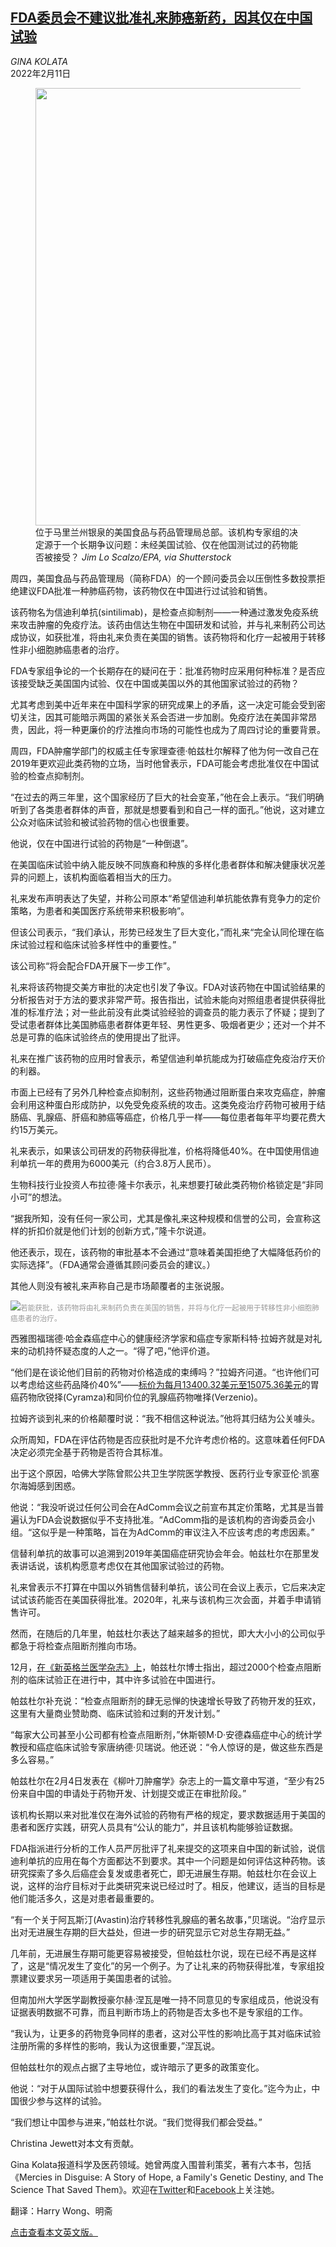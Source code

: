 <!--1644574021000-->
[FDA委员会不建议批准礼来肺癌新药，因其仅在中国试验](https://cn.nytimes.com/health/20220211/fda-cancer-drug-china/)
------

<address>GINA KOLATA</address><time pudate="2022-02-11 05:50:36" datetime="2022-02-11 05:50:36">2022年2月11日</time><figure><img src="https://images.weserv.nl/?url=static01.nyt.com/images/2022/02/10/science/10FDA-cancerdrug1/merlin_181058262_c718d43e-a7ef-43b9-a638-6871ac57d17e-master1050.jpg" width="1050" height="700"><figcaption>位于马里兰州银泉的美国食品与药品管理局总部。该机构专家组的决定源于一个长期争议问题：未经美国试验、仅在他国测试过的药物能否被接受？ <cite>Jim Lo Scalzo/EPA, via Shutterstock</cite></figcaption></figure><section><p>周四，美国食品与药品管理局（简称FDA）的一个顾问委员会以压倒性多数投票拒绝建议FDA批准一种肺癌药物，该药物仅在中国进行过试验和销售。</p><p>该药物名为信迪利单抗(sintilimab)，是检查点抑制剂——一种通过激发免疫系统来攻击肿瘤的免疫疗法。该药由信达生物在中国研发和试验，并与礼来制药公司达成协议，如获批准，将由礼来负责在美国的销售。该药物将和化疗一起被用于转移性非小细胞肺癌患者的治疗。</p><p>FDA专家组争论的一个长期存在的疑问在于：批准药物时应采用何种标准？是否应该接受缺乏美国国内试验、仅在中国或美国以外的其他国家试验过的药物？</p><p>尤其考虑到美中近年来在中国科学家的研究成果上的矛盾，这一决定可能会受到密切关注，因其可能暗示两国的紧张关系会否进一步加剧。免疫疗法在美国非常昂贵，因此，将一种更廉价的疗法推向市场的可能性也成为了周四讨论的重要背景。</p><p>周四，FDA肿瘤学部门的权威主任专家理查德·帕兹杜尔解释了他为何一改自己在2019年更欢迎此类药物的立场，当时他曾表示，FDA可能会考虑批准仅在中国试验的检查点抑制剂。</p><p>“在过去的两三年里，这个国家经历了巨大的社会变革，”他在会上表示。“我们明确听到了各类患者群体的声音，那就是想要看到和自己一样的面孔。”他说，这对建立公众对临床试验和被试验药物的信心也很重要。</p><p>他说，仅在中国进行试验的药物是“一种倒退”。</p><p>在美国临床试验中纳入能反映不同族裔和种族的多样化患者群体和解决健康状况差异的问题上，该机构面临着相当大的压力。</p><p>礼来发布声明表达了失望，并称公司原本“希望信迪利单抗能依靠有竞争力的定价策略，为患者和美国医疗系统带来积极影响”。</p><p>但该公司表示，“我们承认，形势已经发生了巨大变化，”而礼来“完全认同伦理在临床试验过程和临床试验多样性中的重要性。”</p><p>该公司称“将会配合FDA开展下一步工作”。</p><p>礼来将该药物提交美方审批的决定也引发了争议。FDA对该药物在中国试验结果的分析报告对于方法的要求非常严苛。报告指出，试验未能向对照组患者提供获得批准的标准疗法；对一些此前没有此类试验经验的调查员的能力表示了怀疑；提到了受试患者群体比美国肺癌患者群体更年轻、男性更多、吸烟者更少；还对一个并不总是可靠的临床试验终点的使用提出了批评。</p><p>礼来在推广该药物的应用时曾表示，希望信迪利单抗能成为打破癌症免疫治疗天价的利器。</p><p>市面上已经有了另外几种检查点抑制剂，这些药物通过阻断蛋白来攻克癌症，肿瘤会利用这种蛋白形成防护，以免受免疫系统的攻击。这类免疫治疗药物可被用于结肠癌、乳腺癌、肝癌和肺癌等癌症，价格几乎一样——每位患者每年平均要花费大约15万美元。</p><p>礼来表示，如果该公司研发的药物获得批准，价格将降低40%。在中国使用信迪利单抗一年的费用为6000美元（约合3.8万人民币）。</p><p>生物科技行业投资人布拉德·隆卡尔表示，礼来想要打破此类药物价格锁定是“非同小可”的想法。</p><p>“据我所知，没有任何一家公司，尤其是像礼来这种规模和信誉的公司，会宣称这样的折扣价就是他们计划的创新方式，”隆卡尔说道。</p><p>他还表示，现在，该药物的审批基本不会通过“意味着美国拒绝了大幅降低药价的实际选择”。（FDA通常会遵循其顾问委员会的建议。）</p><p>其他人则没有被礼来声称自己是市场颠覆者的主张说服。</p><p><img src="https://images.weserv.nl/?url=static01.nyt.com/images/2022/02/10/science/10FDA-cancerdrug2/10FDA-cancerdrug2-master1050.jpg"><small style="color: #999;">若能获批，该药物将由礼来制药负责在美国的销售，并将与化疗一起被用于转移性非小细胞肺癌患者的治疗。</small></p><p>西雅图福瑞德·哈金森癌症中心的健康经济学家和癌症专家斯科特·拉姆齐就是对礼来的动机持怀疑态度的人之一。“得了吧，”他评价道。</p><p>“他们是在谈论他们目前的药物对价格造成的束缚吗？”拉姆齐问道。“也许他们可以考虑给这些药品降价40%”——<a rel="noopener noreferrer" target="_blank" href="https://www.lillypricinginfo.com/cyramza">标价为每月13400.32美元至15075.36美元</a>的胃癌药物欣锐择(Cyramza)和同价位的乳腺癌药物唯择(Verzenio)。</p><p>拉姆齐谈到礼来的价格颠覆时说：“我不相信这种说法。”他将其归结为公关噱头。</p><p>众所周知，FDA在评估药物是否应获批时是不允许考虑价格的。这意味着任何FDA决定必须完全基于药物是否符合其标准。</p><p>出于这个原因，哈佛大学陈曾熙公共卫生学院医学教授、医药行业专家亚伦·凯塞尔海姆感到困惑。</p><p>他说：“我没听说过任何公司会在AdComm会议之前宣布其定价策略，尤其是当普遍认为FDA会说数据似乎不支持批准。“AdComm指的是该机构的咨询委员会小组。“这似乎是一种策略，旨在为AdComm的审议注入不应该考虑的考虑因素。”</p><p>信替利单抗的故事可以追溯到2019年美国癌症研究协会年会。帕兹杜尔在那里发表讲话说，该机构愿意考虑仅在其他国家试验过的药物。</p><p>礼来曾表示不打算在中国以外销售信替利单抗，该公司在会议上表示，它后来决定试试该药能否在美国获得批准。2020年，礼来与该机构三次会面，并着手申请销售许可。</p><p>然而，在随后的几年里，帕兹杜尔表达了越来越多的担忧，即大大小小的公司似乎都急于将检查点阻断剂推向市场。</p><p>12月，<a rel="noopener noreferrer" target="_blank" href="https://www.nejm.org/doi/full/10.1056/NEJMp2116863">在《新英格兰医学杂志》上</a>，帕兹杜尔博士指出，超过2000个检查点阻断剂的临床试验正在进行中，其中许多试验在中国进行。</p><p>帕兹杜尔补充说：“检查点阻断剂的肆无忌惮的快速增长导致了药物开发的狂欢，这里有大量商业赞助商、临床试验和过剩的开发计划。”</p><p>“每家大公司甚至小公司都有检查点阻断剂，”休斯顿M·D·安德森癌症中心的统计学教授和癌症临床试验专家唐纳德·贝瑞说。他还说：“令人惊讶的是，做这些东西是多么容易。”</p><p>帕兹杜尔在2月4日发表在《柳叶刀肿瘤学》杂志上的一篇文章中写道，“至少有25份来自中国的申请处于药物开发、计划提交或正在审批阶段。”</p><p>该机构长期以来对批准仅在海外试验的药物有严格的规定，要求数据适用于美国的患者和医疗实践，研究人员具有“公认的能力”，并且该机构能够验证数据。</p><p>FDA指派进行分析的工作人员严厉批评了礼来提交的这项来自中国的新试验，说信迪利单抗的应用在每个方面都达不到要求。其中一个问题是如何评估这种药物。该研究探索了多久后癌症会复发或患者死亡，即无进展生存期。帕兹杜尔在会议上说，这样的治疗目标对于此类研究来说已经过时了。相反，他建议，适当的目标是他们能活多久，这是对患者最重要的。</p><p>“有一个关于阿瓦斯汀(Avastin)治疗转移性乳腺癌的著名故事，”贝瑞说。“治疗显示出对无进展生存期的巨大益处，但进一步的研究显示它对总生存期无益。”</p><p>几年前，无进展生存期可能更容易被接受，但帕兹杜尔说，现在已经不再是这样了，这是“情况发生了变化”的另一个例子。为了让礼来的药物获得批准，专家组投票建议要求另一项适用于美国患者的试验。</p><p>但南加州大学医学副教授豪尔赫·涅瓦是唯一持不同意见的专家组成员，他说没有证据表明数据不可靠，而且判断市场上的药物是否太多也不是专家组的工作。</p><p>“我认为，让更多的药物竞争同样的患者，这对公平性的影响比高于其对临床试验注册所需的多样性的影响，我认为这很重要，”涅瓦说。</p><p>但帕兹杜尔的观点占据了主导地位，或许暗示了更多的政策变化。</p><p>他说：“对于从国际试验中想要获得什么，我们的看法发生了变化。”迄今为止，中国很少参与这样的试验。</p><p>“我们想让中国参与进来，”帕兹杜尔说。“我们觉得我们都会受益。”</p></section><footer><p>Christina Jewett对本文有贡献。</p><p>Gina Kolata报道科学及医药领域。她曾两度入围普利策奖，著有六本书，包括《Mercies in Disguise: A Story of Hope, a Family's Genetic Destiny, and The Science That Saved Them》。欢迎在<a rel="nofollow" target="_blank" href="https://twitter.com/ginakolata">Twitter</a>和<a rel="nofollow" target="_blank" href="https://www.facebook.com/gina.kolata.1">Facebook</a>上关注她。</p><p>翻译：Harry Wong、明斋</p><p><a rel="nofollow" target="_blank" href="https://www.nytimes.com/2022/02/10/health/fda-cancer-drug-china.html">点击查看本文英文版。</a></p></footer>
